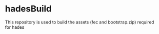 # hadesBuild
This repository is used to build the assets (fec and bootstrap.zip) required for hades 
